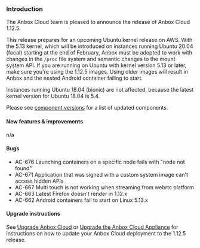 ### Introduction

The Anbox Cloud team is pleased to announce the release of Anbox Cloud 1.12.5.

This release prepares for an upcoming Ubuntu kernel release on AWS. With the 5.13 kernel, which will be introduced on instances running Ubuntu 20.04 (focal) starting at the end of February, Anbox must be adopted to work with changes in the `/proc` file system and semantic changes to the mount system API. If you are running on Ubuntu with kernel version 5.13 or later, make sure you're using the 1.12.5 images. Using older images will result in Anbox and the nested Android container failing to start.

Instances running Ubuntu 18.04 (bionic) are not affected, because the latest kernel version for Ubuntu 18.04 is 5.4.

Please see [component versions](https://anbox-cloud.io/docs/component-versions) for a list of updated components.

#### New features & improvements

n/a

#### Bugs

* AC-676 Launching containers on a specific node fails with "node not found"
* AC-671 Application that was signed with a custom system image  can't access hidden APIs
* AC-667 Multi touch is not working when streaming from webrtc platform
* AC-663 Latest Firefox doesn't render in 1.12.x
* AC-662 Android containers fail to start on Linux 5.13.x

#### Upgrade instructions

See [Upgrade Anbox Cloud](https://anbox-cloud.io/docs/howto/update/upgrade-anbox) or [Upgrade the Anbox Cloud Appliance](https://anbox-cloud.io/docs/howto/update/upgrade-appliance) for instructions on how to update your Anbox Cloud deployment to the 1.12.5 release.


